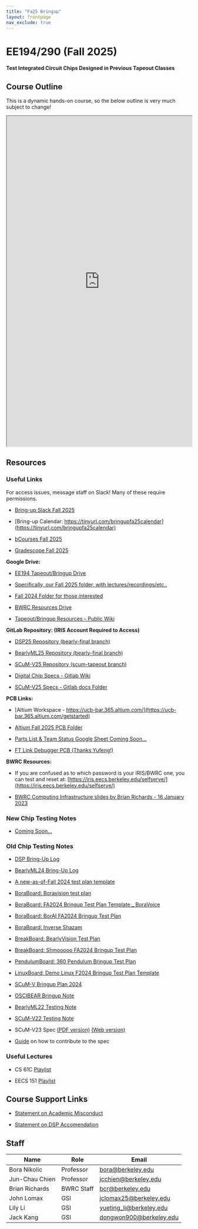 ```yaml
---
title: "Fa25 Bringup"
layout: frontpage
nav_exclude: true
---
```


# EE194/290 (Fall 2025)

#### Test Integrated Circuit Chips Designed in Previous Tapeout Classes 

## Course Outline

This is a dynamic hands-on course, so the below outline is very much subject to change!

<!-- One way to embed a google sheet here, is export file as html and chuck it into a resources folder -->
<!-- But the new and improved way is to publish a Google Sheet and embed it as an iframe as seen here --->
<!-- Note the current published sheet is set to autopublish all changes on the "Public" tab --->

<iframe width="100%" height="900" src="https://docs.google.com/spreadsheets/d/e/2PACX-1vS7VbGknuph8E7YwDk3rT5Dwo6KPRMbFcA-jeVOEYC5XiJ5yr-PBBeOqTNtEcZZQq_XH---nvO8GpqF/pubhtml?gid=405601920&amp;single=true&amp;widget=true&amp;headers=false"></iframe>

## Resources

### Useful Links

For access issues, message staff on Slack! Many of these require permissions. 

- [Bring-up Slack Fall 2025](https://join.slack.com/t/194bringup/shared_invite/zt-3bzuz6tpi-AM5IC0oCQH5uqLaNIV~dIg)

- [Bring-up Calendar: https://tinyurl.com/bringupfa25calendar](https://tinyurl.com/bringupfa25calendar)

- [bCourses Fall 2025](https://bcourses.berkeley.edu/courses/1549040)

- [Gradescope Fall 2025](https://www.gradescope.com/courses/1108255)

**Google Drive:**

- [EE194 Tapeout/Bringup Drive](https://drive.google.com/drive/u/0/folders/0APCrUcTRXIAQUk9PVA)

- [Specifically, our Fall 2025 folder, with lectures/recordings/etc..](https://drive.google.com/drive/folders/1rq9Uh3J4t9h6y1KYHQ75jh0djjSALBUL)

- [Fall 2024 Folder for those interested](https://drive.google.com/drive/folders/1VdQbTQDC6YEtWkFTcoHKr3WOPrt8zpya)

- [BWRC Resources Drive](https://drive.google.com/drive/u/0/folders/0ALGvUHbPFpiCUk9PVA)

- [Tapeout/Bringup Resources - Public Wiki](https://sites.google.com/berkeley.edu/tapeoutclasswiki/home?authuser=0)

**GitLab Repository: (IRIS Account Required to Access)**

- [DSP25 Repository (bearly-final branch)](https://bwrcrepo.eecs.berkeley.edu/ee290c_ee194_intech22/sp25-chips)

- [BearlyML25 Repository (bearly-final branch)](https://bwrcrepo.eecs.berkeley.edu/ee290c_ee194_intech22/sp25-chips) 

- [SCuM-V25 Repository (scum-tapeout branch)](https://bwrcrepo.eecs.berkeley.edu/ee290c_ee194_intech22/scumv25)

- [Digital Chip Specs - Gitlab Wiki](https://bwrcrepo.eecs.berkeley.edu/ee290c_ee194_intech22/sp25-chips/-/wikis/home)

- [SCuM-V25 Specs - Gitlab docs Folder](https://bwrcrepo.eecs.berkeley.edu/ee290c_ee194_intech22/scumv25/-/tree/master/docs?ref_type=heads)

**PCB Links:**

- [Altium Workspace - https://ucb-bar.365.altium.com/](https://ucb-bar.365.altium.com/getstarted)

- [Altium Fall 2025 PCB Folder](https://ucb-bar.365.altium.com/designs/folder-BABE9F1F-D848-42AB-8AEF-CFF9CC056372)

- [Parts List & Team Status Google Sheet Coming Soon...]()

- [FT Link Debugger PCB (Thanks Yufeng!)](https://ucb-bar.365.altium.com/designs/60758C9D-BF62-41B4-A112-BCE5FF2BFA60)

**BWRC Resources:**

- If you are confused as to which password is your IRIS/BWRC one, you can test and reset at:
[https://iris.eecs.berkeley.edu/selfserve/](https://iris.eecs.berkeley.edu/selfserve/)

- [BWRC Computing Infrastructure slides by Brian Richards - 16 January 2023](https://docs.google.com/presentation/d/110rXp-ZtYGqgIOfiw0k9fJLmHKmXdAyZ/edit#slide=id.g1d6c43f5a99_0_97)

### New Chip Testing Notes

- [Coming Soon...]()

### Old Chip Testing Notes

- [DSP Bring-Up Log](https://docs.google.com/document/d/1b8uBt5jiAvetqXC5461Ghwqu5Urc80badaYFd1H4WyQ/edit?tab=t.0#heading=h.azsjwi5nd07k)

- [BearlyML24 Bring-Up Log](https://docs.google.com/document/d/1fYoAgADz8iEnAtecSEolOnUpnleByqtfKJqG5zQ_QPc/edit?tab=t.0#heading=h.jidrw6bz6uf5)

- [A new-as-of-Fall 2024 test plan template](https://docs.google.com/document/d/1TYMe4ajwUz3R3UNQRQy7pzNU4OyXkpSaR2nnfiLJxJI/edit?tab=t.0#heading=h.szdj8uuljdx9)

- [BoraBoard: Boravision test plan](https://docs.google.com/document/d/18GUl2SRCS2BOFe1QiRvAeT9OHxB7Z-wpwT33fAMCCoc/edit?usp=sharing) 

- [BoraBoard: FA2024 Bringup Test Plan Template _ BoraVoice](https://docs.google.com/document/d/1CaCoL889mbWNGqzfL1xzBOUlbdl8NQwICQ-_xh8JjIU/edit)

- [BoraBoard: BorAI FA2024 Bringup Test Plan](https://docs.google.com/document/d/1xJGThxVoav2TazcJc4VIueWXmZEGkyUKVPD0OmBh0v0/edit) 

- [BoraBoard: Inverse Shazam](https://drive.google.com/drive/folders/1_vBw53Rob0fXR7EwUDQ3Bjd2Zcx0yvMG?usp=drive_link)

- [BreakBoard: BearlyVision Test Plan](https://docs.google.com/document/d/1PrzDGF0ru92xNcrGwyWM8UscMSYCMTdF74RX7NB65h4/edit?usp=sharing) 

- [BreakBoard: Shmooooo FA2024 Bringup Test Plan](https://docs.google.com/document/d/1oWi6PKBx2U1HZO2uY-HX8MsvozH7Rw0pomKXfv2l-PM/edit?usp=sharing)

- [PendulumBoard: 360 Pendulum Bringup Test Plan](https://docs.google.com/document/d/1mHioJMuWcBY_013aSAw8JWsqYTAgpDJA3lMloMx1z2I/edit)

- [LinuxBoard: Demo Linux F2024 Bringup Test Plan Template](https://docs.google.com/document/d/146WymlKXXeWQQNhRc1jA4uX08I4t4CSQEecerWo_OX4/edit?usp=sharing)  

- [SCuM-V Bringup Plan 2024](https://docs.google.com/document/d/1YrfA__2HJTrtaTfEXbGAzsECmPM7QpOnUFl70gNJ6eg/edit#heading=h.29lgndn0bg2z) 

- [OSCIBEAR Bringup Note](https://docs.google.com/presentation/d/19t7miUax_Of6cd3P3ku0aEF5J9rQySKc6yDeYJx9vWQ/edit?usp=sharing)

- [BearlyML22 Testing Note](https://docs.google.com/presentation/d/11BuBN2AjHtR5hc7lh9h7Z0UspvnxgiJxumvH6YZSuuI/edit?usp=sharing)

- [SCuM-V22 Testing Note](https://docs.google.com/presentation/d/11fnA0iv8COFCooklE86xab1LmZUoq2lM6CnV4j3MJbs/edit?usp=sharing)

- SCuM-V23 Spec [(PDF version)](https://raw.githubusercontent.com/ucb-ee290c/scum-v-bringup/gh-pages/SCuM-V23.pdf) [(Web version)](https://ucb-ee290c.github.io/scum-v-bringup/)

- [Guide](https://github.com/ucb-ee290c/scum-v-bringup/blob/main/docs/README.md) on how to contribute to the spec

### Useful Lectures

- CS 61C [Playlist](https://www.youtube.com/@berkeley-cs61c)

- EECS 151 [Playlist](https://www.youtube.com/playlist?list=PLkFD6_40KJIxrKaukIqIZMrtSRf6hNdPp)

## Course Support Links

- [Statement on Academic Misconduct](https://ucb-ee290c.github.io/semesters/common/statement-on-academic-misconduct)

- [Statement on DSP Accomendation](https://ucb-ee290c.github.io/semesters/common/statement-on-dsp-accomendation)

## Staff

| Name              | Role       | Email                        |
|-------------------|------------|------------------------------|
| Bora Nikolic      | Professor  | <bora@berkeley.edu>          |
| Jun-Chau Chien    | Professor  | <jcchien@berkeley.edu>       |
| Brian Richards    | BWRC Staff | <bcr@berkeley.edu>           |
| John Lomax        | GSI        | <jclomax25@berkeley.edu>     |
| Lily Li           | GSI        | <yueting_li@berkeley.edu>    |
| Jack Kang         | GSI        | <dongwon900@berkeley.edu>    |


